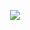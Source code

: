 <p align="center">
<img src="https://capsule-render.vercel.app/api?type=waving&color=timeGradient&height=300&&section=header&text={HELLO, THERE}&fontSize=90&fontAlign=50&fontAlignY=30&desc={SUB_TITLE}&descAlign=50&descSize=30&descAlignY=60&animation=twinkling" />
</p>
